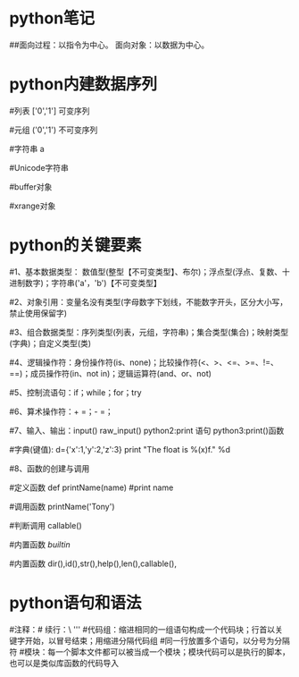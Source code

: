 # python笔记

##面向过程：以指令为中心。 面向对象：以数据为中心。

# python内建数据序列

#列表   ['0','1']   可变序列

#元组   ('0','1')   不可变序列

#字符串  a          

#Unicode字符串

#buffer对象

#xrange对象

# python的关键要素
#1、基本数据类型： 数值型(整型【不可变类型】、布尔)；浮点型(浮点、复数、十进制数字)；字符串('a'，'b')【不可变类型】

#2、对象引用：变量名没有类型(字母数字下划线，不能数字开头，区分大小写，禁止使用保留字)

#3、组合数据类型：序列类型(列表，元组，字符串)；集合类型(集合)；映射类型(字典)；自定义类型(类)

#4、逻辑操作符：身份操作符(is、none)；比较操作符(<、>、<=、>=、!=、==)；成员操作符(in、not in)；逻辑运算符(and、or、not)

#5、控制流语句：if；while；for；try

#6、算术操作符：+ =；- =；

#7、输入、输出：input() raw_input()  python2:print 语句   python3:print()函数

#字典(键值):  d={'x':1,'y':2,'z':3}   print "The float is %(x)f." %d

#8、函数的创建与调用

#定义函数 def printName(name) #print name

#调用函数 printName('Tony')

#判断调用 callable()

#内置函数 _builtin_

#内置函数 dir(),id(),str(),help(),len(),callable(),

# python语句和语法
#注释：#   续行：\ '''
#代码组：缩进相同的一组语句构成一个代码块；行首以关键字开始，以冒号结束；用缩进分隔代码组
#同一行放置多个语句，以分号为分隔符
#模块：每一个脚本文件都可以被当成一个模块；模块代码可以是执行的脚本，也可以是类似库函数的代码导入
